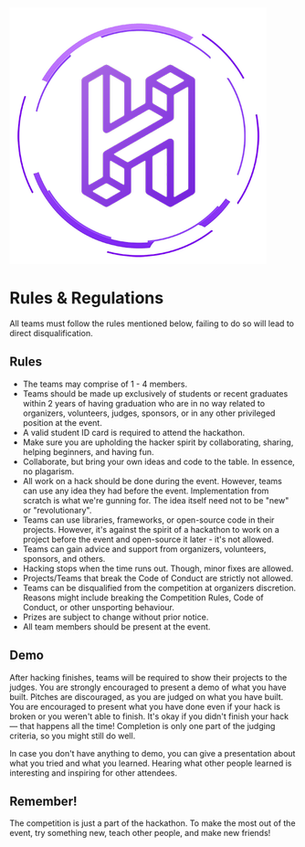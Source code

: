 [![HackBMU](assets/HackBMU.png "HackBMU")](https://hackbmu.67thmilestone.com "HackBMU")
# Rules & Regulations
All teams must follow the rules mentioned below, failing to do so will lead to direct disqualification.

## Rules
- The teams may comprise of 1 - 4 members.
- Teams should be made up exclusively of students or recent graduates within 2 years of having graduation who are in no way related to organizers, volunteers, judges, sponsors, or in any other privileged position at the event.
- A valid student ID card is required to attend the hackathon.
- Make sure you are upholding the hacker spirit by collaborating, sharing, helping beginners, and having fun.
- Collaborate, but bring your own ideas and code to the table. In essence, no plagarism.
- All work on a hack should be done during the event. However, teams can use any idea they had before the event. Implementation from scratch is what we're gunning for. The idea itself need not to be "new" or "revolutionary".
- Teams can use libraries, frameworks, or open-source code in their projects. However, it's against the spirit of a hackathon to work on a project before the event and open-source it later - it's not allowed.
- Teams can gain advice and support from organizers, volunteers, sponsors, and others.
- Hacking stops when the time runs out. Though, minor fixes are allowed.
- Projects/Teams that break the Code of Conduct are strictly not allowed.
- Teams can be disqualified from the competition at organizers discretion. Reasons might include breaking the Competition Rules, Code of Conduct, or other unsporting behaviour.
- Prizes are subject to change without prior notice.
- All team members should be present at the event.

## Demo
After hacking finishes, teams will be required to show their projects to the judges. You are strongly encouraged to present a demo of what you have built. Pitches are discouraged, as you are judged on what you have built. You are encouraged to present what you have done even if your hack is broken or you weren't able to finish. It's okay if you didn't finish your hack — that happens all the time! Completion is only one part of the judging criteria, so you might still do well.

In case you don't have anything to demo, you can give a presentation about what you tried and what you learned. Hearing what other people learned is interesting and inspiring for other attendees.

## Remember!
The competition is just a part of the hackathon. To make the most out of the event, try something new, teach other people, and make new friends!